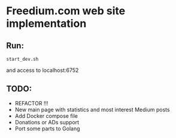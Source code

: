 # Freedium.com web site implementation

## Run:
```start_dev.sh```

and access to localhost:6752

## TODO:
 - REFACTOR !!!
 - New main page with statistics and most interest Medium posts
 - Add Docker compose file
 - Donations or ADs support
 - Port some parts to Golang